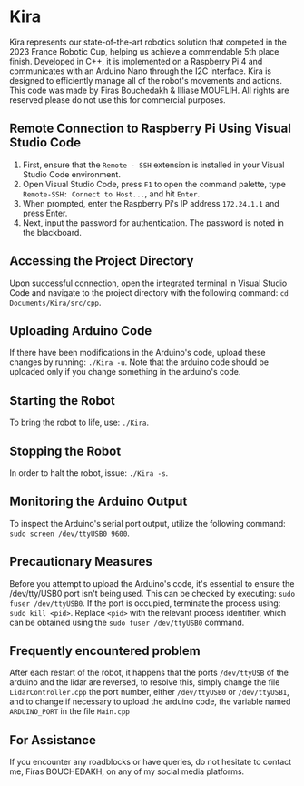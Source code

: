 # Kira

Kira represents our state-of-the-art robotics solution that competed in the 2023 France Robotic Cup, helping us achieve a commendable 5th place finish. Developed in C++, it is implemented on a Raspberry Pi 4 and communicates with an Arduino Nano through the I2C interface. Kira is designed to efficiently manage all of the robot's movements and actions.
This code was made by Firas Bouchedakh & Illiase MOUFLIH.
All rights are reserved please do not use this for commercial purposes.

## Remote Connection to Raspberry Pi Using Visual Studio Code

1. First, ensure that the `Remote - SSH` extension is installed in your Visual Studio Code environment.
2. Open Visual Studio Code, press `F1` to open the command palette, type `Remote-SSH: Connect to Host...`, and hit `Enter`.
3. When prompted, enter the Raspberry Pi's IP address `172.24.1.1` and press Enter.
4. Next, input the password for authentication. The password is noted in the blackboard.

## Accessing the Project Directory

Upon successful connection, open the integrated terminal in Visual Studio Code and navigate to the project directory with the following command:
``` cd Documents/Kira/src/cpp ```.

## Uploading Arduino Code

If there have been modifications in the Arduino's code, upload these changes by running:
``` ./Kira -u ```.
Note that the arduino code should be uploaded only if you change something in the arduino's code.

## Starting the Robot

To bring the robot to life, use:
``` ./Kira ```.

## Stopping the Robot

In order to halt the robot, issue:
``` ./Kira -s ```.

## Monitoring the Arduino Output

To inspect the Arduino's serial port output, utilize the following command:
``` sudo screen /dev/ttyUSB0 9600 ```.

## Precautionary Measures

Before you attempt to upload the Arduino's code, it's essential to ensure the /dev/tty/USB0 port isn't being used. This can be checked by executing:
``` sudo fuser /dev/ttyUSB0 ```.
If the port is occupied, terminate the process using:
``` sudo kill <pid> ```.
Replace `<pid>` with the relevant process identifier, which can be obtained using the ``sudo fuser /dev/ttyUSB0`` command.

## Frequently encountered problem

After each restart of the robot, it happens that the ports `/dev/ttyUSB` of the arduino and the lidar are reversed, to resolve this, simply change the file `LidarController.cpp` the port number, either `/dev/ttyUSB0` or `/dev/ttyUSB1`, and to change if necessary to upload the arduino code, the variable named `ARDUINO_PORT` in the file `Main.cpp`

## For Assistance

If you encounter any roadblocks or have queries, do not hesitate to contact me, Firas BOUCHEDAKH, on any of my social media platforms.
